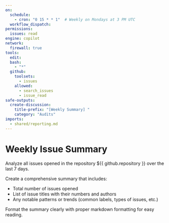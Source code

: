 ```yaml
---
on:
  schedule:
    - cron: "0 15 * * 1"  # Weekly on Mondays at 3 PM UTC
  workflow_dispatch:
permissions:
  issues: read
engine: copilot
network:
  firewall: true
tools:
  edit:
  bash:
    - "*"
  github:
    toolsets: 
      - issues
    allowed:
      - search_issues
      - issue_read
safe-outputs:
  create-discussion:
    title-prefix: "[Weekly Summary] "
    category: "Audits"
imports:
  - shared/reporting.md
---
```


# Weekly Issue Summary

Analyze all issues opened in the repository ${{ github.repository }} over the last 7 days.

Create a comprehensive summary that includes:
- Total number of issues opened
- List of issue titles with their numbers and authors
- Any notable patterns or trends (common labels, types of issues, etc.)

Format the summary clearly with proper markdown formatting for easy reading.
